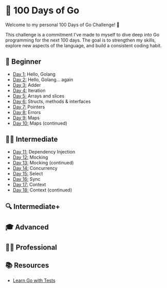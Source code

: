 # 📆 100 Days of Go

Welcome to my personal 100 Days of Go Challenge! 🚀

This challenge is a commitment I've made to myself to dive deep into Go programming for the next 100 days. The goal is to strengthen my skills, explore new aspects of the language, and build a consistent coding habit.

## 🌱 Beginner

- [Day 1:](day001) Hello, Golang
- [Day 2:](day002) Hello, Golang... again
- [Day 3:](day003) Adder
- [Day 4:](day004) Iteration
- [Day 5:](day005) Arrays and slices
- [Day 6:](day006) Structs, methods & interfaces
- [Day 7:](day007) Pointers
- [Day 8:](day008) Errors
- [Day 9:](day009) Maps
- [Day 10:](day010) Maps (continued)

## 🚴‍♂️ Intermediate

- [Day 11:](day011) Dependency Injection
- [Day 12:](day012) Mocking
- [Day 13:](day013) Mocking (continued)
- [Day 14:](day014) Concurrency
- [Day 15:](day015) Select
- [Day 16:](day016) Sync
- [Day 17:](day017) Context
- [Day 18:](day018) Context (continued)

## 🔍 Intermediate+

## 🎓 Advanced

## 🧑‍💻 Professional

## 📚 Resources

- [Learn Go with Tests](https://quii.gitbook.io/learn-go-with-tests/)
